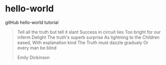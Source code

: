 # hello-world
gitHub hello-world tutorial

>Tell all the truth but tell it slant
>Success in circuit lies
>Too bright for our inferm Delight
>The truth's superb surprise
>As lightning to the Children eased,
>With explanation kind
>The Truth must dazzle gradualy
>Or every man be blind
>
>Emily Dickinson
